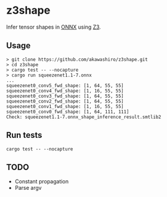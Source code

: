 # z3shape

Infer tensor shapes in [ONNX](https://github.com/onnx/onnx/blob/main/docs/Operators.md) using [Z3](https://github.com/Z3Prover/z3).

## Usage
```
> git clone https://github.com/akawashiro/z3shape.git
> cd z3shape
> cargo test -- --nocapture
> cargo run squeezenet1.1-7.onnx
...
squeezenet0_conv5_fwd_shape: [1, 64, 55, 55]              
squeezenet0_conv4_fwd_shape: [1, 16, 55, 55]    
squeezenet0_conv3_fwd_shape: [1, 64, 55, 55]
squeezenet0_conv2_fwd_shape: [1, 64, 55, 55]  
squeezenet0_conv1_fwd_shape: [1, 16, 55, 55] 
squeezenet0_conv0_fwd_shape: [1, 64, 111, 111]
Check: squeezenet1.1-7.onnx_shape_inference_result.smtlib2
```

## Run tests
```
cargo test -- --nocapture
```

## TODO
- Constant propagation
- Parse argv
